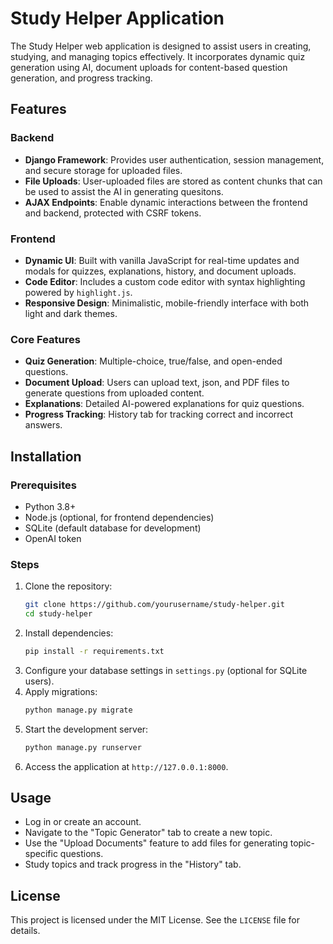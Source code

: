 
# Study Helper Application

The Study Helper web application is designed to assist users in creating, studying, and managing topics effectively. It incorporates dynamic quiz generation using AI, document uploads for content-based question generation, and progress tracking.

## Features

### Backend
- **Django Framework**: Provides user authentication, session management, and secure storage for uploaded files.
- **File Uploads**: User-uploaded files are stored as content chunks that can be used to assist the AI in generating quesitons.
- **AJAX Endpoints**: Enable dynamic interactions between the frontend and backend, protected with CSRF tokens.

### Frontend
- **Dynamic UI**: Built with vanilla JavaScript for real-time updates and modals for quizzes, explanations, history, and document uploads.
- **Code Editor**: Includes a custom code editor with syntax highlighting powered by `highlight.js`.
- **Responsive Design**: Minimalistic, mobile-friendly interface with both light and dark themes.

### Core Features
- **Quiz Generation**: Multiple-choice, true/false, and open-ended questions.
- **Document Upload**: Users can upload text, json, and PDF files to generate questions from uploaded content.
- **Explanations**: Detailed AI-powered explanations for quiz questions.
- **Progress Tracking**: History tab for tracking correct and incorrect answers.

## Installation

### Prerequisites
- Python 3.8+
- Node.js (optional, for frontend dependencies)
- SQLite (default database for development)
- OpenAI token

### Steps
1. Clone the repository:
   ```bash
   git clone https://github.com/yourusername/study-helper.git
   cd study-helper
   ```
2. Install dependencies:
   ```bash
   pip install -r requirements.txt
   ```
3. Configure your database settings in `settings.py` (optional for SQLite users).
4. Apply migrations:
   ```bash
   python manage.py migrate
   ```
5. Start the development server:
   ```bash
   python manage.py runserver
   ```
6. Access the application at `http://127.0.0.1:8000`.

## Usage

- Log in or create an account.
- Navigate to the "Topic Generator" tab to create a new topic.
- Use the "Upload Documents" feature to add files for generating topic-specific questions.
- Study topics and track progress in the "History" tab.

## License

This project is licensed under the MIT License. See the `LICENSE` file for details.
